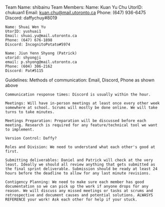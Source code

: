 Team Name: shibainu
Team Members:
	Name: Kuan Yu Chu
	UtorID: chukuan1
	Email: kuan.chu@mail.utoronto.ca
	Phone: (647) 936-6475
	Discord: daffychuy#8019
 	
	Name: Shuai Wen Yu
	UtorID: yushuai1
	Email: shuai.yu@mail.utoronto.ca
	Phone: (647) 676-1898
	Discord: IncognitoPotato#5974   
	
	Name: Jiun Yenn Shyong (Patrick)
	utorid: shyongji
	email: p.shyong@mail.utoronto.ca
	Phone: (604) 306-2162
	Discord: Pat#5115
    

Guidelines:
	Methods of communication: Email, Discord, Phone as shown above
	
	Communication response times: Discord is usually within the hour. 
	
	Meetings: Will have in-person meetings at least once every other week somewhere at school. Scrums will mostly be done online. We will take turns to take minutes.
	
	Meetings Preparation: Preparation will be discussed before each meeting. Research is required for any feature/technical tool we want to implement.
	
	Version Control: Daffy?
	
	Roles and Division: We need to understand what each other's good at first.
	
	Submitting deliverables: Daniel and Patrick will check at the very least. Ideally we should all review anything that gets submitted as the final sprint deliverable. Submission should be ready at least 24 hours before the deadline to allow for any last minute revisions.
	
	Contigency Planning: We need to make sure each member has good documentation so we can pick up the work if anyone drops for any reason. We will discuss any missed meetings or tasks at scrums and retrospective and document causes and potential solutions. ALWASYS REFERENCE your work! Ask each other for help if your stuck. 
		
	
	

